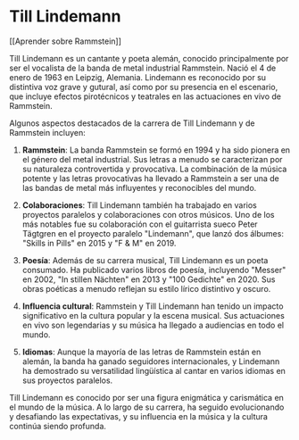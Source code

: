 # Till Lindemann

[[Aprender sobre Rammstein]]

Till Lindemann es un cantante y poeta alemán, conocido principalmente por ser el vocalista de la banda de metal industrial Rammstein. Nació el 4 de enero de 1963 en Leipzig, Alemania. Lindemann es reconocido por su distintiva voz grave y gutural, así como por su presencia en el escenario, que incluye efectos pirotécnicos y teatrales en las actuaciones en vivo de Rammstein.

Algunos aspectos destacados de la carrera de Till Lindemann y de Rammstein incluyen:

1. **Rammstein**: La banda Rammstein se formó en 1994 y ha sido pionera en el género del metal industrial. Sus letras a menudo se caracterizan por su naturaleza controvertida y provocativa. La combinación de la música potente y las letras provocativas ha llevado a Rammstein a ser una de las bandas de metal más influyentes y reconocibles del mundo.
    
2. **Colaboraciones**: Till Lindemann también ha trabajado en varios proyectos paralelos y colaboraciones con otros músicos. Uno de los más notables fue su colaboración con el guitarrista sueco Peter Tägtgren en el proyecto paralelo "Lindemann", que lanzó dos álbumes: "Skills in Pills" en 2015 y "F & M" en 2019.
    
3. **Poesía**: Además de su carrera musical, Till Lindemann es un poeta consumado. Ha publicado varios libros de poesía, incluyendo "Messer" en 2002, "In stillen Nächten" en 2013 y "100 Gedichte" en 2020. Sus obras poéticas a menudo reflejan su estilo lírico distintivo y oscuro.
    
4. **Influencia cultural**: Rammstein y Till Lindemann han tenido un impacto significativo en la cultura popular y la escena musical. Sus actuaciones en vivo son legendarias y su música ha llegado a audiencias en todo el mundo.
    
5. **Idiomas**: Aunque la mayoría de las letras de Rammstein están en alemán, la banda ha ganado seguidores internacionales, y Lindemann ha demostrado su versatilidad lingüística al cantar en varios idiomas en sus proyectos paralelos.
    

Till Lindemann es conocido por ser una figura enigmática y carismática en el mundo de la música. A lo largo de su carrera, ha seguido evolucionando y desafiando las expectativas, y su influencia en la música y la cultura continúa siendo profunda.